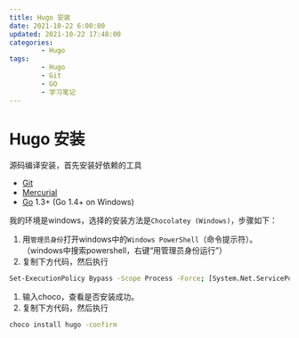 ```yaml
---
title: Hugo 安装
date: 2021-10-22 6:00:00
updated: 2021-10-22 17:48:00
categories:
        - Hugo
tags:
        - Hugo
        - Git
        - GO
        - 学习笔记
---
```

# Hugo 安装

源码编译安装，首先安装好依赖的工具

- [Git](http://git-scm.com/)
- [Mercurial](http://mercurial.selenic.com/)
- [Go](http://golang.org/) 1.3+ (Go 1.4+ on Windows)

我的环境是windows，选择的安装方法是`Chocolatey (Windows)`，步骤如下：

1. 用`管理员身份`打开windows中的`Windows PowerShell`（命令提示符）。（windows中搜索powershell，右键“用管理员身份运行”）
2. 复制下方代码，然后执行

```bash
Set-ExecutionPolicy Bypass -Scope Process -Force; [System.Net.ServicePointManager]::SecurityProtocol = [System.Net.ServicePointManager]::SecurityProtocol -bor 3072; iex ((New-Object System.Net.WebClient).DownloadString('https://chocolatey.org/install.ps1'))
```

1. 输入choco，查看是否安装成功。
2. 复制下方代码，然后执行

```bash
choco install hugo -confirm
```
